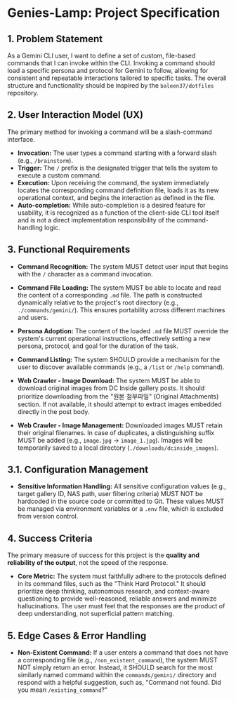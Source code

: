 # Genies-Lamp: Project Specification

## 1. Problem Statement

As a Gemini CLI user, I want to define a set of custom, file-based commands that I can invoke within the CLI. Invoking a command should load a specific persona and protocol for Gemini to follow, allowing for consistent and repeatable interactions tailored to specific tasks. The overall structure and functionality should be inspired by the `baleen37/dotfiles` repository.

## 2. User Interaction Model (UX)

The primary method for invoking a command will be a slash-command interface.

- **Invocation:** The user types a command starting with a forward slash (e.g., `/brainstorm`).
- **Trigger:** The `/` prefix is the designated trigger that tells the system to execute a custom command.
- **Execution:** Upon receiving the command, the system immediately locates the corresponding command definition file, loads it as its new operational context, and begins the interaction as defined in the file.
- **Auto-completion:** While auto-completion is a desired feature for usability, it is recognized as a function of the client-side CLI tool itself and is not a direct implementation responsibility of the command-handling logic.

## 3. Functional Requirements

- **Command Recognition:** The system MUST detect user input that begins with the `/` character as a command invocation.
- **Command File Loading:** The system MUST be able to locate and read the content of a corresponding `.md` file. The path is constructed dynamically relative to the project's root directory (e.g., `./commands/gemini/`). This ensures portability across different machines and users.
- **Persona Adoption:** The content of the loaded `.md` file MUST override the system's current operational instructions, effectively setting a new persona, protocol, and goal for the duration of the task.
- **Command Listing:** The system SHOULD provide a mechanism for the user to discover available commands (e.g., a `/list` or `/help` command).

- **Web Crawler - Image Download:** The system MUST be able to download original images from DC Inside gallery posts. It should prioritize downloading from the "원본 첨부파일" (Original Attachments) section. If not available, it should attempt to extract images embedded directly in the post body.
- **Web Crawler - Image Management:** Downloaded images MUST retain their original filenames. In case of duplicates, a distinguishing suffix MUST be added (e.g., `image.jpg` -> `image_1.jpg`). Images will be temporarily saved to a local directory (`./downloads/dcinside_images`).

## 3.1. Configuration Management

- **Sensitive Information Handling:** All sensitive configuration values (e.g., target gallery ID, NAS path, user filtering criteria) MUST NOT be hardcoded in the source code or committed to Git. These values MUST be managed via environment variables or a `.env` file, which is excluded from version control.

## 4. Success Criteria

The primary measure of success for this project is the **quality and reliability of the output**, not the speed of the response.

- **Core Metric:** The system must faithfully adhere to the protocols defined in its command files, such as the "Think Hard Protocol." It should prioritize deep thinking, autonomous research, and context-aware questioning to provide well-reasoned, reliable answers and minimize hallucinations. The user must feel that the responses are the product of deep understanding, not superficial pattern matching.

## 5. Edge Cases & Error Handling

- **Non-Existent Command:** If a user enters a command that does not have a corresponding file (e.g., `/non_existent_command`), the system MUST NOT simply return an error. Instead, it SHOULD search for the most similarly named command within the `commands/gemini/` directory and respond with a helpful suggestion, such as, "Command not found. Did you mean `/existing_command`?"
